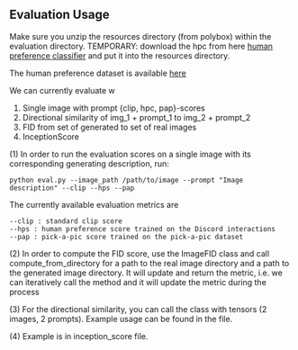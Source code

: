 ## Evaluation Usage

Make sure you unzip the resources directory (from polybox) within the evaluation directory.
TEMPORARY: download the hpc from here [human preference classifier](https://mycuhk-my.sharepoint.com/personal/1155172150_link_cuhk_edu_hk/_layouts/15/onedrive.aspx?id=%2Fpersonal%2F1155172150%5Flink%5Fcuhk%5Fedu%5Fhk%2FDocuments%2FHPS%2Fhpc%2Ept&parent=%2Fpersonal%2F1155172150%5Flink%5Fcuhk%5Fedu%5Fhk%2FDocuments%2FHPS&ga=1) and put it into the resources directory.

The human preference dataset is available [here](https://mycuhk-my.sharepoint.com/personal/1155172150_link_cuhk_edu_hk/_layouts/15/onedrive.aspx?id=%2Fpersonal%2F1155172150%5Flink%5Fcuhk%5Fedu%5Fhk%2FDocuments%2FHPS%2Fdataset%2Ezip&parent=%2Fpersonal%2F1155172150%5Flink%5Fcuhk%5Fedu%5Fhk%2FDocuments%2FHPS&ga=1)

We can currently evaluate w
1. Single image with prompt {clip, hpc, pap}-scores
2. Directional similarity of img_1 + prompt_1 to img_2 + prompt_2
3. FID from set of generated to set of real images
4. InceptionScore

(1) In order to run the evaluation scores on a single image with its corresponding generating description, run:
```
python eval.py --image_path /path/to/image --prompt "Image description" --clip --hps --pap
```

The currently available evaluation metrics are 
```
--clip : standard clip score 
--hps : human preference score trained on the Discord interactions
--pap : pick-a-pic score trained on the pick-a-pic dataset
```

(2) In order to compute the FID score, use the ImageFID class and call compute_from_directory for a path to the real image directory and a path to the generated image directory. It will update and return the metric, i.e. we can iteratively call the method and it will update the metric during the process

(3) For the directional similarity, you can call the class with tensors (2 images, 2 prompts). Example usage can be found in the file.

(4) Example is in inception_score file.
